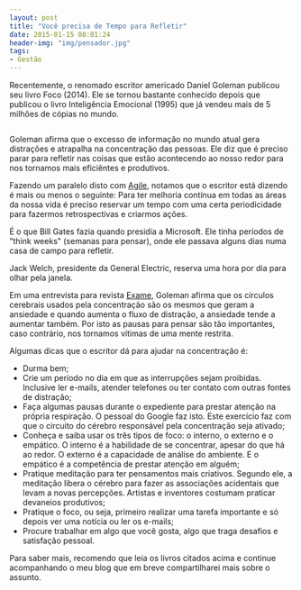 ```yaml
---
layout: post
title: "Você precisa de Tempo para Refletir" 
date: 2015-01-15 08:01:24 
header-img: "img/pensador.jpg" 
tags: 
- Gestão
---
```

Recentemente, o renomado escritor americado Daniel Goleman publicou seu livro Foco (2014). Ele se tornou bastante conhecido depois que publicou o livro Inteligência Emocional (1995) que já vendeu mais de 5 milhões de cópias no mundo.

<a href="#">
    <img class="img-responsive" src="{{ site.baseurl }}/img/daniel-goleman.jpg" alt="">
</a>

Goleman afirma que o excesso de informação no mundo atual gera distrações e atrapalha na concentração das pessoas. Ele diz que é preciso parar para refletir nas coisas que estão acontecendo ao nosso redor para nos tornamos mais eficiêntes e produtivos. 

Fazendo um paralelo disto com <a href="http://www.casadocodigo.com.br/products/livro-agile">Agile</a>, notamos que o escritor está dizendo é mais ou menos o seguinte: Para ter melhoria contínua em todas as áreas da nossa vida é preciso reservar um tempo com uma certa periodicidade para fazermos retrospectivas e criarmos ações. 

É o que Bill Gates fazia quando presidia a Microsoft. Ele tinha períodos  de "think weeks" (semanas para pensar), onde ele passava alguns dias numa casa de campo para refletir. 

Jack Welch, presidente da General Electric, reserva uma hora por dia para olhar pela janela.

Em uma entrevista para revista <a href="http://exame.abril.com.br/">Exame</a>, Goleman afirma que os círculos cerebrais usados pela concentração são os mesmos que geram a ansiedade e quando aumenta o fluxo de distração, a ansiedade tende a aumentar também. Por isto as pausas para pensar são tão importantes, caso contrário, nos tornamos vítimas de uma mente restrita.

Algumas dicas que o escritor dá para ajudar na concentração é: 

* Durma bem;
* Crie um período no dia em que as interrupções sejam proibidas. Inclusive ler e-mails, atender telefones ou ter contato com outras fontes de distração;
* Faça algumas pausas durante o expediente para prestar atenção na própria respiração. O pessoal do Google faz isto. Este exercício faz com que o circuito do cérebro responsável pela concentração seja ativado;
* Conheça e saiba usar os três tipos de foco: o interno, o externo e o empático. O interno é a habilidade de se concentrar, apesar do que há ao redor. O externo é a capacidade de análise do ambiente. E o empático é a competência de prestar atenção em alguém;
* Pratique meditação para ter pensamentos mais criativos. Segundo ele, a meditação libera o cérebro para fazer as associações acidentais que levam a novas percepções. Artistas e inventores costumam praticar devaneios produtivos;
* Pratique o foco, ou seja, primeiro realizar uma tarefa importante e só depois ver uma notícia ou ler os e-mails;
* Procure trabalhar em algo que você gosta, algo que traga desafios e satisfação pessoal.

Para saber mais, recomendo que leia os livros citados acima e continue acompanhando o meu blog que em breve compartilharei mais sobre o assunto.

<a href="#">
    <img class="img-responsive" src="{{ site.baseurl }}/img/livro-foco.jpg" alt="">
</a>
